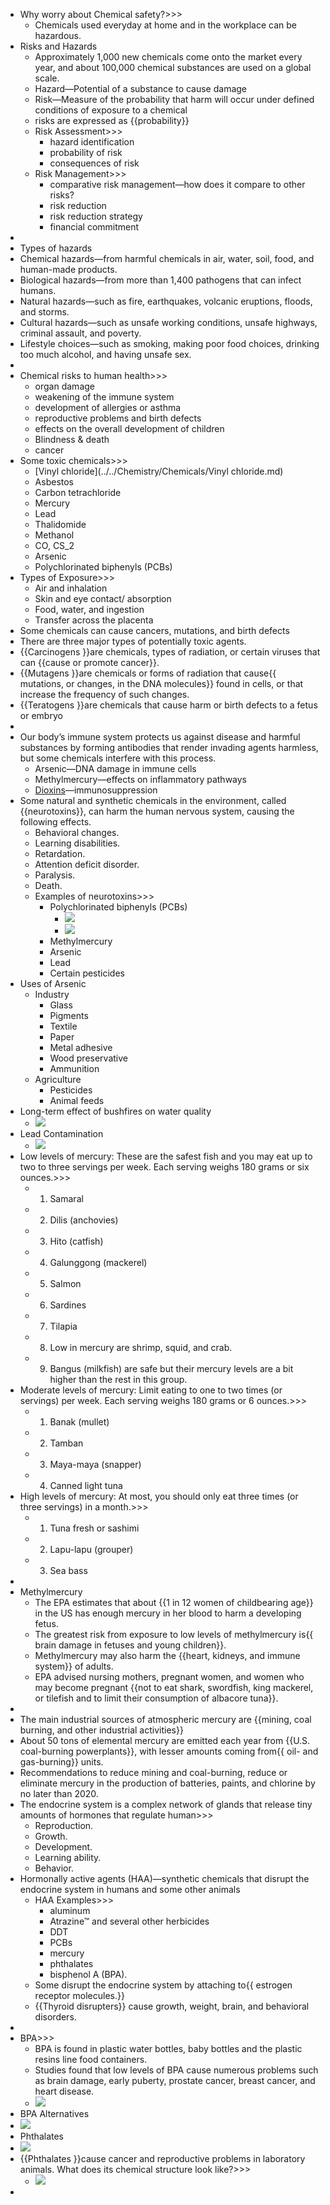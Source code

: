 - Why worry about Chemical safety?>>>
    - Chemicals used everyday at home and in the workplace can be hazardous.
- Risks and Hazards
    - Approximately 1,000 new chemicals come onto the market every year, and about 100,000 chemical substances are used on a global scale.
    - Hazard―Potential of a substance to cause damage
    - Risk―Measure of the probability that harm will occur under defined conditions of exposure to a chemical
    - risks are expressed as {{probability}} 
    - Risk Assessment>>>
        - hazard identification
        - probability of risk
        - consequences of risk
    - Risk Management>>>
        - comparative risk management―how does it compare to other risks?
        - risk reduction
        - risk reduction strategy
        - financial commitment
- 
- Types of hazards
- Chemical hazards―from harmful chemicals in air, water, soil, food, and human-made products. 
- Biological hazards―from more than 1,400 pathogens that can infect humans. 
- Natural hazards―such as fire, earthquakes, volcanic eruptions, floods, and storms. 
- Cultural hazards―such as unsafe working conditions, unsafe highways, criminal assault, and poverty.
- Lifestyle choices―such as smoking, making poor food choices, drinking too much alcohol, and having unsafe sex.
- 
- Chemical risks to human health>>>
    - organ damage
    - weakening of the immune system
    - development of allergies or asthma
    - reproductive problems and birth defects
    - effects on the overall development of children
    - Blindness & death
    - cancer
- Some toxic chemicals>>>
    - [Vinyl chloride](../../Chemistry/Chemicals/Vinyl chloride.md) 
    - Asbestos
    - Carbon tetrachloride
    - Mercury
    - Lead
    - Thalidomide
    - Methanol
    - CO, CS_2
    - Arsenic
    - Polychlorinated biphenyls (PCBs)
- Types of Exposure>>>
    - Air and inhalation
    - Skin and eye contact/ absorption
    - Food, water, and ingestion
    - Transfer across the placenta
- Some chemicals can cause cancers, mutations, and birth defects
- There are three major types of potentially toxic agents. 
- {{Carcinogens }}are chemicals, types of radiation, or certain viruses that can {{cause or promote cancer}}. 
- {{Mutagens }}are chemicals or forms of radiation that cause{{ mutations, or changes, in the DNA molecules}} found in cells, or that increase the frequency of such changes. 
- {{Teratogens }}are chemicals that cause harm or birth defects to a fetus or embryo
- 
- Our body’s immune system protects us against disease and harmful substances by forming antibodies that render invading agents harmless, but some chemicals interfere with this process.
    - Arsenic―DNA damage in immune cells
    - Methylmercury―effects on inflammatory pathways 
    - [Dioxins](Dioxin.md)―immunosuppression
- Some natural and synthetic chemicals in the environment, called {{neurotoxins}}, can harm the human nervous system, causing the following effects.
    - Behavioral changes. 
    - Learning disabilities. 
    - Retardation. 
    - Attention deficit disorder. 
    - Paralysis. 
    - Death.
    - Examples of neurotoxins>>>
        - Polychlorinated biphenyls (PCBs) 
            - ![](https://remnote-user-data.s3.amazonaws.com/or-S3AieaQ0H7q4orQnAmSeonyVeadpIOKgSfTUUyA8y8da5IrnCzciNS7ZB8rqHvvhohK--6Iqvr49dCQ-cJtuYHef2RzC_c8MvZb-ESYwRgWVpqZECPU6pc1V1RQYO.png)
            - ![](https://remnote-user-data.s3.amazonaws.com/oeUs3_cKRr5X9YdIaGLBHgzjADUDJqCEpgMoLlkdHBjL-6GFxcm51G0NZR2lx0TqwSMGWwzRvJbNTyW1S1rcbB9WDqQIuUDy6auTOJDfXuvcjTU0hAp_LW1bPBWPuwB8.png) 
        - Methylmercury 
        - Arsenic
        - Lead
        - Certain pesticides
- Uses of Arsenic
    - Industry 
        - Glass 
        - Pigments 
        - Textile
        - Paper
        - Metal adhesive
        - Wood preservative
        - Ammunition
    - Agriculture
        - Pesticides
        - Animal feeds
- Long-term effect of bushfires on water quality
    - ![](https://remnote-user-data.s3.amazonaws.com/TToXAO2lhTW4F9Kb00-3n3ttgKQJPqXAzHS4mjaQ50TFaL5d8tnwQHYwGWGV-e4aM7Kz5gWiDf39woMEv_0scL09aTmEs01ZQVtF7T4_cLVwZlAfAZBn6B_884D_Y1GG.png) 
- Lead Contamination
    - ![](https://remnote-user-data.s3.amazonaws.com/PR6XjNKX_v8V5cnLHl-ZJLefEeShDDzzmVHD8AKkKA3-G16eNHGfwApEP8Sngj_C0QHQrEnrI9XHf_FG5GqWTfVRPNfiUpsQVf2549wjoOlvTX1ZGG3LyPmuVIk75Mvw.png) 
- Low levels of mercury: These are the safest fish and you may eat up to two to three servings per week. Each serving weighs 180 grams or six ounces.>>>
    - 1. Samaral 
    - 2. Dilis (anchovies) 
    - 3. Hito (catfish) 
    - 4. Galunggong (mackerel) 
    - 5. Salmon 
    - 6. Sardines 
    - 7. Tilapia 
    - 8. Low in mercury are shrimp, squid, and crab. 
    - 9. Bangus (milkfish) are safe but their mercury levels are a bit higher than the rest in this group. 
- Moderate levels of mercury: Limit eating to one to two times (or servings) per week. Each serving weighs 180 grams or 6 ounces.>>>
    - 1. Banak (mullet) 
    - 2. Tamban 
    - 3. Maya-maya (snapper) 
    - 4. Canned light tuna 
- High levels of mercury: At most, you should only eat three times (or three servings) in a month.>>>
    - 1. Tuna fresh or sashimi 
    - 2. Lapu-lapu (grouper) 
    - 3. Sea bass
- 
- Methylmercury
    - The EPA estimates that about {{1 in 12 women of childbearing age}} in the US has enough mercury in her blood to harm a developing fetus. 
    - The greatest risk from exposure to low levels of methylmercury is{{ brain damage in fetuses and young children}}.
    - Methylmercury may also harm the {{heart, kidneys, and immune system}} of adults. 
    - EPA advised nursing mothers, pregnant women, and women who may become pregnant {{not to eat shark, swordfish, king mackerel, or tilefish and to limit their consumption of albacore tuna}}.
- 
- The main industrial sources of atmospheric mercury are {{mining, coal burning, and other industrial activities}} 
- About 50 tons of elemental mercury are emitted each year from {{U.S. coal-burning powerplants}}, with lesser amounts coming from{{ oil- and gas-burning}} units. 
- Recommendations to reduce mining and coal-burning, reduce or eliminate mercury in the production of batteries, paints, and chlorine by no later than 2020.
- The endocrine system is a complex network of glands that release tiny amounts of hormones that regulate human>>>
    - Reproduction. 
    - Growth. 
    - Development. 
    - Learning ability. 
    - Behavior.
- Hormonally active agents (HAA)―synthetic chemicals that disrupt the endocrine system in humans and some other animals 
    - HAA Examples>>>
        - aluminum
        - Atrazine™ and several other herbicides
        - DDT
        - PCBs
        - mercury
        - phthalates
        - bisphenol A (BPA). 
    - Some disrupt the endocrine system by attaching to{{ estrogen receptor molecules.}} 
    - {{Thyroid disrupters}} cause growth, weight, brain, and behavioral disorders.
- 
- BPA>>>
    - BPA is found in plastic water bottles, baby bottles and the plastic resins line food containers. 
    - Studies found that low levels of BPA cause numerous problems such as brain damage, early puberty, prostate cancer, breast cancer, and heart disease.
    - ![](https://remnote-user-data.s3.amazonaws.com/IYvdaLwJGoadDCg4Ivhwb6QG0IXz1PuVwE5oYM1DcPeSP9r2qprcdtvRUafaFSQmipk8mgNpnC6PbkVfjA795iPGz9zXuM2n0SIvaOGMVqt5cOpZpBmdBa8I7H91AsZR.png) 
- BPA Alternatives
- ![](https://remnote-user-data.s3.amazonaws.com/_ir-ZjvxQPNp0OFlRkUWNFkeFd8MeiNOWxEj3auJ3DQtfLzs2U3HLOX2gZZ_jp-49fuXVhXvH8nbajgvMV-YrzQZSBTzOJpCJFf-SEt2qxlaFoQ_lcQJXqPF07Cipjdq.png) 
- Phthalates
- ![](https://remnote-user-data.s3.amazonaws.com/sbgr_0RNbuuCTFjuhrz8ivU0ccduxdL2hn4gBeeM6so7u_0DVrOZKlLpzg-hcSFTRFgvMX0maHSBV2NAPTT80K-tTHqtvxyIn6vHG5JUMZL3Ffoqtfpyjn9X4VwgPIIV.png) 
- {{Phthalates }}cause cancer and reproductive problems in laboratory animals. What does its chemical structure look like?>>>
    - ![](https://remnote-user-data.s3.amazonaws.com/D92RSDnsqrnlMG76S-JCbccxruSc9lJuqFrktBkOeylRF-M_zy2q4MA8DRxdIUdBvrVwXxCAReMw4lJ7H3bDdxk5dDXUOAZDPhEZFZZlrh0F4wkP9wJMw0OMBQ6PSbKU.png) 
- 
